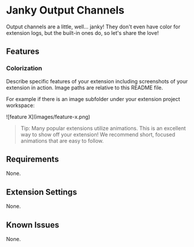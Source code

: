 # Janky Output Channels

Output channels are a little, well... janky! They don't even have color for extension logs, but the built-in ones do, so let's share the love!

## Features

### Colorization

Describe specific features of your extension including screenshots of your extension in action. Image paths are relative to this README file.

For example if there is an image subfolder under your extension project workspace:

\!\[feature X\]\(images/feature-x.png\)

> Tip: Many popular extensions utilize animations. This is an excellent way to show off your extension! We recommend short, focused animations that are easy to follow.

## Requirements

None.

## Extension Settings

None.

## Known Issues

None.
